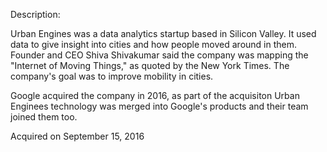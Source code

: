 Description:

Urban Engines was a data analytics startup based in Silicon Valley. It used data to give insight into cities and how people moved around in them. Founder and CEO Shiva Shivakumar said the company was mapping the "Internet of Moving Things," as quoted by the New York Times. The company's goal was to improve mobility in cities.

Google acquired the company in 2016, as part of the acquisiton Urban Enginees technology was merged into Google's products and their team joined them too.

Acquired on September 15, 2016